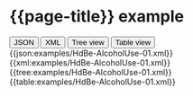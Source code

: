 # {{page-title}} example

<div>
  <div class="tab">
     <button class="tablinks active" onclick="openTab(event, 'JSON')">JSON</button>
     <button class="tablinks" onclick="openTab(event, 'XML')">XML</button>
     <button class="tablinks" onclick="openTab(event, 'Tree view')">Tree view</button>
     <button class="tablinks" onclick="openTab(event, 'Table view')">Table view</button>   
  </div>

  <div id="JSON" class="tabcontent" style="display:block">
      {{json:examples/HdBe-AlcoholUse-01.xml}}
  </div>
  <div id="XML" class="tabcontent">
      {{xml:examples/HdBe-AlcoholUse-01.xml}}
  </div>
  <div id="Tree view" class="tabcontent">
      {{tree:examples/HdBe-AlcoholUse-01.xml}}
  </div>
  <div id="Table view" class="tabcontent">
      {{table:examples/HdBe-AlcoholUse-01.xml}}
  </div>

</div>